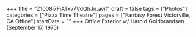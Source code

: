 +++
title = "Z1008i7FiATxv7VdQhJn.avif"
draft = false
tags = ["Photos"]
categories = ["Pizza Time Theatre"]
pages = ["Fantasy Forest Victorville, CA Office"]
startDate = ""
+++
Office Exterior w/ Harold Goldbrandsen (September 17, 1975)
